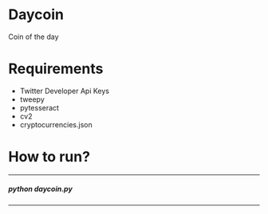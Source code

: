 # Daycoin
Coin of the day 


# Requirements
- Twitter Developer Api Keys
- tweepy
- pytesseract
- cv2
- cryptocurrencies.json


# How to run?

---
 ##### python daycoin.py 
 
---
